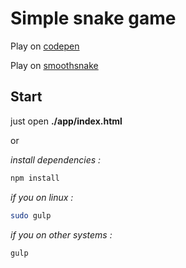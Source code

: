 # Simple snake game

  Play on [codepen](https://codepen.io/horhik/pen/MWgJXba)
  
  Play on [smoothsnake](https://smoothsnake.netlify.app)

## Start
just open **./app/index.html**

or

*install dependencies :*
```bash
npm install
```


*if you on linux :* 
```bash
sudo gulp
```

*if you on other systems :*
```bash
gulp
```

